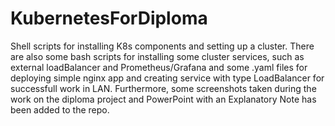 # KubernetesForDiploma

Shell scripts for installing K8s components and setting up a cluster. 
There are also some bash scripts for installing some cluster services, such as external loadBalancer and Prometheus/Grafana and some .yaml files for deploying simple nginx app and creating service with type LoadBalancer for successfull work in LAN.
Furthermore, some screenshots taken during the work on the diploma project and PowerPoint with an Explanatory Note has been added to the repo.
